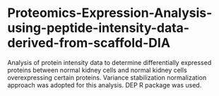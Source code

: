 # Proteomics-Expression-Analysis-using-peptide-intensity-data-derived-from-scaffold-DIA
Analysis of protein intensity data to determine differentially expressed proteins between normal kidney cells and normal kidney cells overexpressing certain proteins. 
Variance stabilization normalization approach was adopted for this analysis. DEP R package was used.
